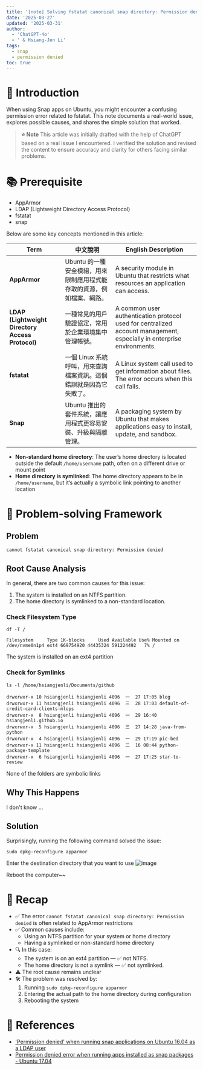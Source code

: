```yaml
---
title: '[note] Solving fstatat canonical snap directory: Permission denied'
date: '2025-03-27'
updated: '2025-03-31'
author:
  - 'ChatGPT-4o'
  - ' & Hsiang-Jen Li'
tags:
  - snap
  - permission denied
toc: true
---
```


# 📌 Introduction

When using Snap apps on Ubuntu, you might encounter a confusing permission error related to fstatat. This note documents a real-world issue, explores possible causes, and shares the simple solution that worked.

> **⭐ Note** 
> This article was initially drafted with the help of ChatGPT based on a real issue I encountered. I verified the solution and revised the content to ensure accuracy and clarity for others facing similar problems.


<!-- more -->

# 📚 Prerequisite

- AppArmor
- LDAP (Lightweight Directory Access Protocol)
- fstatat
- snap

Below are some key concepts mentioned in this article:

| Term | 中文說明 | English Description |
|------|----------|---------------------|
| **AppArmor** | Ubuntu 的一種安全模組，用來限制應用程式能存取的資源，例如檔案、網路。 | A security module in Ubuntu that restricts what resources an application can access. |
| **LDAP (Lightweight Directory Access Protocol)** | 一種常見的用戶驗證協定，常用於企業環境集中管理帳號。 | A common user authentication protocol used for centralized account management, especially in enterprise environments. |
| **fstatat** | 一個 Linux 系統呼叫，用來查詢檔案資訊。這個錯誤就是因為它失敗了。 | A Linux system call used to get information about files. The error occurs when this call fails. |
| **Snap** | Ubuntu 推出的套件系統，讓應用程式更容易安裝、升級與隔離管理。 | A packaging system by Ubuntu that makes applications easy to install, update, and sandbox. |

- **Non-standard home directory**: The user’s home directory is located outside the default `/home/username` path, often on a different drive or mount point
- **Home directory is symlinked**: The home directory appears to be in `/home/username`, but it’s actually a symbolic link pointing to another location

# 🧭 Problem-solving Framework

## Problem

```
cannot fstatat canonical snap directory: Permission denied
```

## Root Cause Analysis

In general, there are two common causes for this issue:

1. The system is installed on an NTFS partition.
1. The home directory is symlinked to a non-standard location.

### Check Filesystem Type

```shell
df -T /

Filesystem     Type 1K-blocks     Used Available Use% Mounted on
/dev/nvme0n1p4 ext4 669754920 44435324 591224492   7% /
```

The system is installed on an ext4 partition


### Check for Symlinks

```shell
ls -l /home/hsiangjenli/Documents/github

drwxrwxr-x 10 hsiangjenli hsiangjenli 4096  一  27 17:05 blog
drwxrwxr-x 11 hsiangjenli hsiangjenli 4096  三  28 17:03 default-of-credit-card-clients-mlops
drwxrwxr-x  8 hsiangjenli hsiangjenli 4096  一  29 16:40 hsiangjenli.github.io
drwxrwxr-x  5 hsiangjenli hsiangjenli 4096  三  27 14:28 java-from-python
drwxrwxr-x  4 hsiangjenli hsiangjenli 4096  一  29 17:19 pic-bed
drwxrwxr-x 11 hsiangjenli hsiangjenli 4096  二  16 08:44 python-package-template
drwxrwxr-x  6 hsiangjenli hsiangjenli 4096  一  27 17:25 star-to-review
```

None of the folders are symbolic links

## Why This Happens

I don't know ...

## Solution

Surprisingly, running the following command solved the issue:

```
sudo dpkg-reconfigure apparmor
```
Enter the destination directory that you want to use
![image](https://hackmd.io/_uploads/Bk5RTUG6Jg.png)

Reboot the computer~~

# 🔁 Recap

- ✅ The error `cannot fstatat canonical snap directory: Permission denied` is often related to AppArmor restrictions
- ✅ Common causes include:
  - Using an NTFS partition for your system or home directory
  - Having a symlinked or non-standard home directory
- 🔍 In this case:
  - The system is on an ext4 partition — ✅ not NTFS.
  - The home directory is not a symlink — ✅ not symlinked.
- ⚠️ The root cause remains unclear
- 🛠 The problem was resolved by:
  1. Running `sudo dpkg-reconfigure apparmor`
  1. Entering the actual path to the home directory during configuration
  1. Rebooting the system


# 🔗 References
- ['Permission denied' when running snap applications on Ubuntu 16.04 as a LDAP user](https://askubuntu.com/questions/1108780/permission-denied-when-running-snap-applications-on-ubuntu-16-04-as-a-ldap-use)
- [Permission denied error when running apps installed as snap packages - Ubuntu 17.04](https://askubuntu.com/a/1156839/912790)